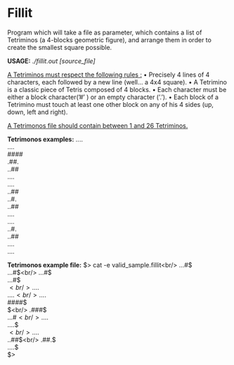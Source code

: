 # Fillit

Program which will take a file as parameter, which contains a list of Tetriminos (a 4-blocks geometric figure), and arrange them in order to create the smallest square possible.

<b>USAGE:</b> <i>./fillit.out [source_file]</i>

 <u>A Tetriminos must respect the following rules :</u>
• Precisely 4 lines of 4 characters, each followed by a new line (well... a 4x4 square).
• A Tetrimino is a classic piece of Tetris composed of 4 blocks.
• Each character must be either a block character(’#’ ) or an empty character (’.’).
• Each block of a Tetrimino must touch at least one other block on any of his 4 sides (up, down, left and right).

<u>A Tetrimonos file should contain between 1 and 26 Tetriminos.</u>

<b>Tetrimonos examples:</b>
....<br/>....<br/>####<br/>.##.<br/>
..##<br/>....<br/>....<br/>..##<br/>
..#.<br/>..##<br/>....<br/>....<br/>
..#.<br/>..##<br/>....<br/>....<br/>

<b>Tetrimonos example file:</b>
$> cat -e valid_sample.fillit<br/>
...#$<br/>
...#$<br/>
...#$<br/>
...#$<br/>
$<br/>
....$<br/>
....$<br/>
....$<br/>
####$<br/>
$<br/>
.###$<br/>
...#$<br/>
....$<br/>
....$<br/>
$<br/>
....$<br/>
..##$<br/>
.##.$<br/>
....$<br/>
$><br/>
